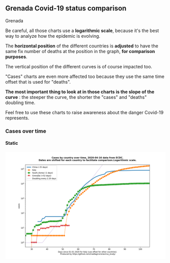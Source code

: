 ## Grenada Covid-19 status comparison 

Grenada



Be careful, all those charts use a **logarithmic scale**, because it's the best way to analyze how the epidemic is evolving.
 
The **horizontal position** of the different countries is **adjusted** to have the same fix number of deaths at the position in the graph, **for comparison purposes**.

The vertical position of the different curves is of course impacted too.

"Cases" charts are even more affected too because they use the same time offset that is used for "deaths".

**The most important thing to look at in those charts is the slope of the curve** : the steeper the curve, the shorter the "cases" and "deaths" doubling time.

Feel free to use these charts to raise awareness about the danger Covid-19 represents. 


 
### Cases over time
 
#### Static
![Grenada covid-19 cases static chart](https://raw.githubusercontent.com/madlag/coronavirus_study/master/notebooks/graphs/2020-04-16/countries/Grenada/2020-04-16_Grenada_cases.png "Grenada covid-19 cases static chart")   

